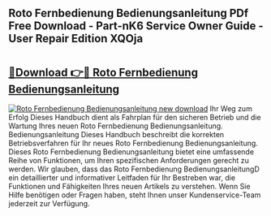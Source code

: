 ## Roto Fernbedienung Bedienungsanleitung PDf Free Download - Part-nK6 Service Owner Guide - User Repair Edition XQOja

# <h2><a href="http://df1tyg.blite.top/?on=Roto+Fernbedienung+Bedienungsanleitung">🔗Download 👉🔴 Roto Fernbedienung Bedienungsanleitung</a></h2>

[![Roto Fernbedienung Bedienungsanleitung new download](https://i.imgur.com/lujVjoI.png)](http://df1tyg.blite.top/?on=Roto+Fernbedienung+Bedienungsanleitung)
Ihr Weg zum Erfolg Dieses Handbuch dient als Fahrplan für den sicheren Betrieb und die Wartung Ihres neuen Roto Fernbedienung Bedienungsanleitung. Bedienungsanleitung Dieses Handbuch beschreibt die korrekten Betriebsverfahren für Ihr neues Roto Fernbedienung Bedienungsanleitung. Dieses Roto Fernbedienung Bedienungsanleitung bietet eine umfassende Reihe von Funktionen, um Ihren spezifischen Anforderungen gerecht zu werden. Wir glauben, dass das Roto Fernbedienung BedienungsanleitungD ein detaillierter und informativer Leitfaden für Ihr Bestreben war, die Funktionen und Fähigkeiten Ihres neuen Artikels zu verstehen. Wenn Sie Hilfe benötigen oder Fragen haben, steht Ihnen unser Kundenservice-Team jederzeit zur Verfügung.
